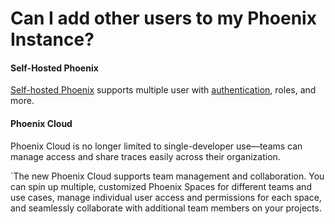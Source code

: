 # Can I add other users to my Phoenix Instance?

#### Self-Hosted Phoenix

[Self-hosted Phoenix](https://arize.com/docs/phoenix/self-hosting/authentication) supports multiple user with [authentication](https://arize.com/docs/phoenix/self-hosting/authentication), roles, and more.

#### Phoenix Cloud

Phoenix Cloud is no longer limited to single-developer use—teams can manage access and share traces easily across their organization.

\`The new Phoenix Cloud supports team management and collaboration. You can spin up multiple, customized Phoenix Spaces for different teams and use cases, manage individual user access and permissions for each space, and seamlessly collaborate with additional team members on your projects.
